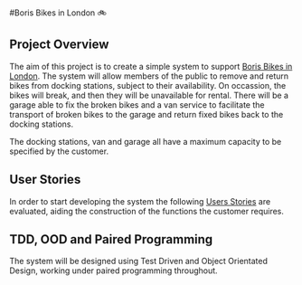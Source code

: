 #Boris Bikes in London :bike:
## Project Overview

The aim of this project is to create a simple system to support [Boris Bikes in London](https://en.wikipedia.org/wiki/Santander_Cycles). The system will allow members of the public to remove and return bikes from docking stations, subject to their availability. On occassion, the bikes will break, and then they will be unavailable for rental. There will be a garage able to fix the broken bikes and a van service to facilitate the transport of broken bikes to the garage and return fixed bikes back to the docking stations. 

The docking stations, van and garage all have a maximum capacity to be specified by the customer.

## User Stories

In order to start developing the system the following [Users Stories](User-Stories.md) are evaluated, aiding the construction of the functions the customer requires. 

## TDD, OOD and Paired Programming
The system will be designed using Test Driven and Object Orientated Design, working under paired programming throughout.